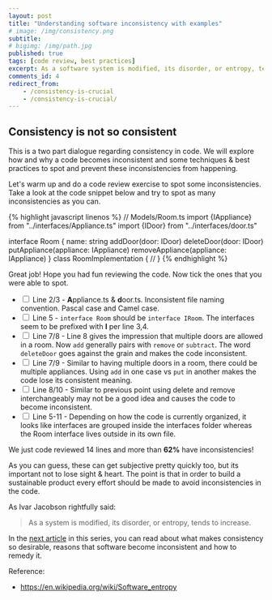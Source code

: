 ```yaml
---
layout: post
title: "Understanding software inconsistency with examples"
# image: /img/consistency.png
subtitle: 
# bigimg: /img/path.jpg
published: true
tags: [code review, best practices]
excerpt: As a software system is modified, its disorder, or entropy, tends to increase. Let's do a code review exercise to spot some inconsistencies in the following code snippet.
comments_id: 4
redirect_from: 
    - /consistency-is-crucial
    - /consistency-is-crucial/
---
```


## Consistency is not so consistent

This is a two part dialogue regarding consistency in code. We will explore how and why a code becomes inconsistent and some techniques & best practices to spot and prevent these inconsistencies from happening.

Let's warm up and do a code review exercise to spot some inconsistencies.
Take a look at the code snippet below and try to spot as many inconsistencies as you can.

{% highlight javascript linenos %}
// Models/Room.ts
import {IAppliance} from "../interfaces/Appliance.ts"
import {IDoor} from "../interfaces/door.ts"

interface Room {
    name: string
    addDoor(door: IDoor)
    deleteDoor(door: IDoor)
    putAppliance(appliance: IAppliance)
    removeAppliance(appliance: IAppliance)
}
class RoomImplementation {
    // 
}
{% endhighlight %}

Great job! Hope you had fun reviewing the code. Now tick the ones that you were able to spot.

- <input type="checkbox"> Line 2/3 - **A**ppliance.ts & **d**oor.ts. Inconsistent file naming convention. Pascal case and Camel case.
- <input type="checkbox"> Line 5 - `interface Room` should be `interface IRoom`. The interfaces seem to be prefixed with **I** per line 3,4.
- <input type="checkbox"> Line 7/8 - Line 8 gives the impression that multiple doors are allowed in a room. Now `add` generally pairs with `remove` or `subtract`. The word `deleteDoor` goes against the grain and makes the code inconsistent.
- <input type="checkbox"> Line 7/9 - Similar to having multiple doors in a room, there could be multiple appliances. Using `add` in one case vs `put` in another makes the code lose its consistent meaning.
- <input type="checkbox"> Line 8/10 - Similar to previous point using delete and remove interchangeably may not be a good idea and causes the code to become inconsistent.
- <input type="checkbox"> Line 5-11 - Depending on how the code is currently organized, it looks like interfaces are grouped inside the interfaces folder whereas the Room interface lives outside in its own file. 

We just code reviewed 14 lines and more than **62%** have inconsistencies!

As you can guess, these can get subjective pretty quickly too, but its important not to lose sight & heart. The point is that in order to build a sustainable product every effort should be made to avoid inconsistencies in the code.

As Ivar Jacobson rightfully said:

> As a system is modified, its disorder, or entropy, tends to increase.

In the [next article](/importance-of-software-consistency-reasons-and-resolution) in this series, you can read about what makes consistency so desirable, reasons that software become inconsistent and how to remedy it.


Reference: 
- https://en.wikipedia.org/wiki/Software_entropy

